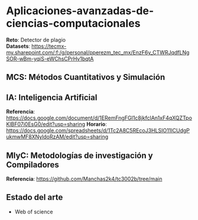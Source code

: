 # Aplicaciones-avanzadas-de-ciencias-computacionales

**Reto**: Detector de plagio <br>
**Datasets**: https://tecmx-my.sharepoint.com/:f:/g/personal/pperezm_tec_mx/EnzF6y_CTWRJqdfLNgSOR-wBm-yqiS-eWChsCPrHv1bqtA

## MCS: Métodos Cuantitativos y Simulación

## IA: Inteligencia Artificial

**Referencia**: https://docs.google.com/document/d/1ERemFngFGI1c8jkfclAn1xF4qXQZTpoKlBF07i0EsG0/edit?usp=sharing
**Horario**: https://docs.google.com/spreadsheets/d/1Tc2A8C5REcoJ3HLSIO11ICUdgPukmwMF8XNyldoRzAM/edit?usp=sharing

## MIyC: Metodologías de investigación y Compiladores

**Referencia**: https://github.com/Manchas2k4/tc3002b/tree/main

## Estado del arte

- Web of science
